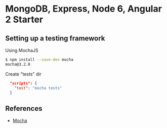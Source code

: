 # MongoDB, Express, Node 6, Angular 2 Starter

## Setting up a testing framework

Using MochaJS

```bash
$ npm install --save-dev mocha
mocha@3.2.0 
```

Create "tests" dir

```json
  "scripts": {
    "test": "mocha tests"
  }
```

## References

* [Mocha](https://mochajs.org/)
